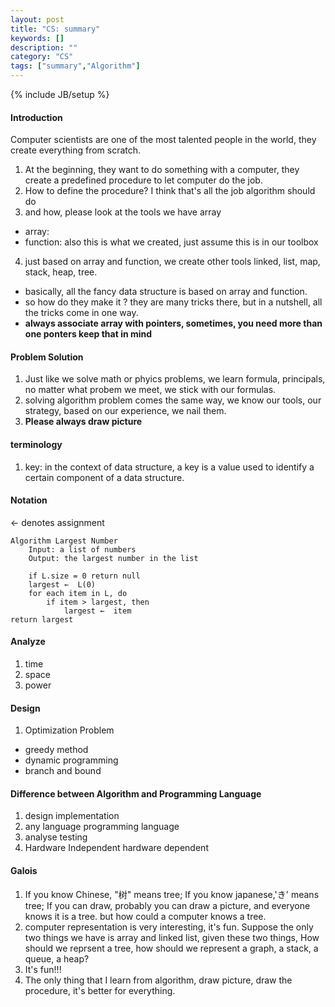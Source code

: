 ```yaml
---
layout: post
title: "CS: summary"
keywords: []
description: ""
category: "CS"
tags: ["summary","Algorithm"]
---
```

{% include JB/setup %}

#### Introduction
Computer scientists are one of the most talented people in the world, they
create everything from scratch.
1.  At the beginning, they want to do something with a computer, they create a
    predefined procedure to let computer do the job.
2.  How to define the procedure? I think that's all the job algorithm should do
3.  and how, please look at the tools we have array
- array: 
- function: also this is what we created, just assume this is in our toolbox
4. just based on array and function, we create other tools linked, list, map,
   stack, heap, tree.
-  basically, all the fancy data structure is based on array and function.   
-  so how do they make it ?  they are many tricks there, but in a nutshell, all
   the tricks come in one way. 
-  **always associate array with pointers, sometimes, you need more than one
   ponters keep that in mind**


#### Problem Solution
1. Just like we solve math or phyics problems, we learn formula, principals, no
   matter what probem we meet, we stick with our formulas.
2. solving algorithm problem comes the same way, we know our tools, our strategy,
   based on our experience, we nail them.  
3. **Please always draw picture** 




#### terminology
1. key: in the context of data structure, a key is a value used to identify a
   certain component of a data structure.


#### Notation
$\leftarrow$ denotes assignment

```code
Algorithm Largest Number
    Input: a list of numbers
    Output: the largest number in the list

    if L.size = 0 return null
    largest ←  L(0)
    for each item in L, do
        if item > largest, then
            largest ←  item
return largest
```

#### Analyze
1. time 
2. space
3. power


#### Design
1. Optimization Problem
- greedy method
- dynamic programming
- branch and bound



#### Difference between Algorithm and Programming Language
1. design        implementation
2. any language  programming language
3. analyse       testing
4. Hardware Independent   hardware dependent

#### Galois
1. If you know Chinese, "树" means tree; If you know japanese,'き' means tree;
   If you can draw, probably you can draw a picture, and everyone knows it is a tree.
   but how could a computer knows a tree.
2. computer representation is very interesting, it's fun. Suppose the only two
   things we have is array and linked list, given these two things, How should
   we reprsent a tree, how should we represent a graph, a stack, a queue, a heap?  
3. It's fun!!!
4. The only thing that I learn from algorithm, draw picture, draw the procedure,
   it's better for everything.



